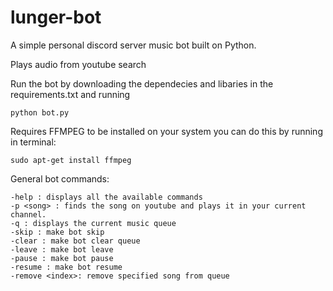 # lunger-bot 

A simple personal discord server music bot built on Python.

Plays audio from youtube search

Run the bot by downloading the dependecies and libaries in the requirements.txt and running 

```python bot.py```

Requires FFMPEG to be installed on your system you can do this by running in terminal:

```sudo apt-get install ffmpeg``` 


General bot commands:
```
-help : displays all the available commands
-p <song> : finds the song on youtube and plays it in your current channel. 
-q : displays the current music queue
-skip : make bot skip
-clear : make bot clear queue
-leave : make bot leave
-pause : make bot pause
-resume : make bot resume
-remove <index>: remove specified song from queue
```
